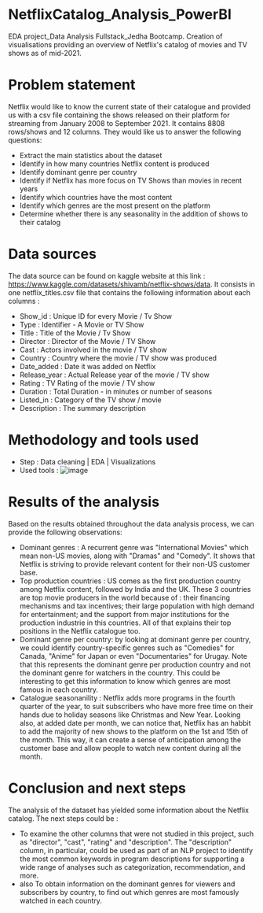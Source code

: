 # NetflixCatalog_Analysis_PowerBI
EDA project_Data Analysis Fullstack_Jedha Bootcamp. Creation of visualisations providing an overview of Netflix's catalog of movies and TV shows as of mid-2021.

# Problem statement
Netflix would like to know the current state of their catalogue and provided us with a csv file containing the shows released on their platform for streaming from January 2008 to September 2021. It contains 8808 rows/shows and 12 columns. They would like us to answer the following questions:

- Extract the main statistics about the dataset
- Identify in how many countries Netflix content is produced
- Identify dominant genre per country
- Identify if Netflix has more focus on TV Shows than movies in recent years
- Identify which countries have the most content
- Identify which genres are the most present on the platform
- Determine whether there is any seasonality in the addition of shows to their catalog

# Data sources
The data source can be found on kaggle website at this link : https://www.kaggle.com/datasets/shivamb/netflix-shows/data.
It consists in one netflix_titles.csv file that contains the following information about each columns : 

- Show_id	: Unique ID for every Movie / Tv Show
- Type : Identifier - A Movie or TV Show
- Title : Title of the Movie / Tv Show
- Director : Director of the Movie / TV Show
- Cast : Actors involved in the movie / TV show
- Country : Country where the movie / TV show was produced
- Date_added : Date it was added on Netflix
- Release_year :	Actual Release year of the movie / TV show
- Rating : TV Rating of the movie / TV show
- Duration : Total Duration - in minutes or number of seasons
- Listed_in :	Category of the TV show / movie
- Description :	The summary description

# Methodology and tools used

- Step : Data cleaning | EDA | Visualizations
- Used tools : ![image](https://github.com/MichAdeola/NetflixCatalog_Analysis_PowerBI/assets/105505715/022dc6f4-91ab-4b50-a813-6130cc0b8f51)

# Results of the analysis
Based on the results obtained throughout the data analysis process, we can provide the following observations:

- Dominant genres : A recurrent genre was "International Movies" which mean non-US movies, along with "Dramas" and "Comedy". It shows that Netflix is striving to provide relevant content for their non-US customer base.
- Top production countries : US comes as the first production country among Netflix content, followed by India and the UK. These 3 countries are top movie producers in the world because of :  their financing mechanisms and tax incentives; their large population with high demand for entertainment; and the support from major institutions for the production industrie in this countries. All of that explains their top positions in the Netflix catalogue too.
- Dominant genre per country: by looking at dominant genre per country, we could identify country-specific genres such as "Comedies" for Canada, "Anime" for Japan or even "Documentaries" for Urugay. Note that this represents the dominant genre per production country and not the dominant genre for watchers in the country. This could be interesting to get this information to know which genres are most famous in each country.
- Catalogue seasonanility : Netflix adds more programs in the fourth quarter of the year, to suit subscribers who have more free time on their hands due to holiday seasons like Christmas and New Year. Looking also, at added date per month, we can notice that, Netflix has an habbit to add the majority of new shows to the platform on the 1st  and 15th of the month. This way, it can create a sense of anticipation among the customer base and allow people to watch new content during all the month.

# Conclusion and next steps

The analysis of the dataset has yielded some information about the Netflix catalog. The next steps could be :
- To examine the other columns that were not studied in this project, such as "director", "cast", "rating" and "description". The "description" column, in particular, could be used as part of an NLP project to identify the most common keywords in program descriptions for supporting a wide range of analyses such as categorization, recommendation, and more.
- also To obtain information on the dominant genres for viewers and subscribers by country, to find out which genres are most famously watched in each country.

